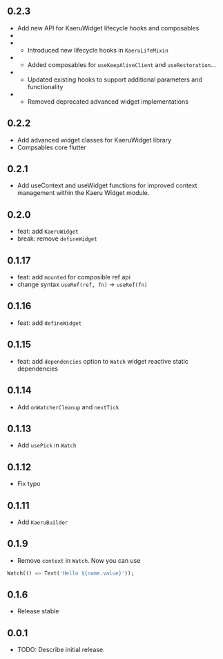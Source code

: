 ## 0.2.3
* Add new API for KaeruWidget lifecycle hooks and composables
* 
* - Introduced new lifecycle hooks in `KaeruLifeMixin`
* - Added composables for `useKeepAliveClient` and `useRestoration`...
* - Updated existing hooks to support additional parameters and functionality
* - Removed deprecated advanced widget implementations

## 0.2.2
* Add advanced widget classes for KaeruWidget library
* Compsables core flutter

## 0.2.1
* Add useContext and useWidget functions for improved context  management within the Kaeru Widget module.

## 0.2.0
* feat: add `KaeruWidget`
* break: remove `defineWidget`

## 0.1.17
* feat: add `mounted` for composible ref api
* change syntax `useRef(ref, fn)` -> `useRef(fn)`

## 0.1.16
* feat: add `defineWidget`

## 0.1.15
* feat: add `dependencies` option to `Watch` widget reactive static dependencies

## 0.1.14
* Add `onWatcherCleanup` and `nextTick`

## 0.1.13
* Add `usePick` in `Watch`

## 0.1.12
* Fix typo

## 0.1.11
* Add `KaeruBuilder`

## 0.1.9
* Remove `context` in `Watch`. Now you can use
```dart
Watch(() => Text('Hello ${name.value}'));
```

## 0.1.6
* Release stable

## 0.0.1

* TODO: Describe initial release.
